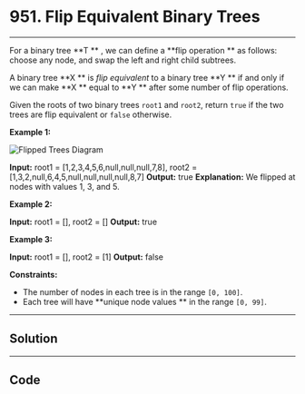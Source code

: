 # 951. Flip Equivalent Binary Trees

---

For a binary tree **T ** , we can define a **flip operation ** as follows: choose any node, and swap the left and right child subtrees.

A binary tree **X **  is _flip equivalent_ to a binary tree **Y ** if and only if we can make **X ** equal to **Y ** after some number of flip operations.

Given the roots of two binary trees `root1` and `root2`, return `true` if the two trees are flip equivalent or `false` otherwise.

 

**Example 1:**

![Flipped Trees Diagram](https://assets.leetcode.com/uploads/2018/11/29/tree_ex.png)


**Input:** root1 = [1,2,3,4,5,6,null,null,null,7,8], root2 = [1,3,2,null,6,4,5,null,null,null,null,8,7]
**Output:** true
**Explanation:** We flipped at nodes with values 1, 3, and 5.


**Example 2:**


**Input:** root1 = [], root2 = []
**Output:** true


**Example 3:**


**Input:** root1 = [], root2 = [1]
**Output:** false


 

**Constraints:**

  * The number of nodes in each tree is in the range `[0, 100]`.
  * Each tree will have **unique node values ** in the range `[0, 99]`.

---

## Solution



---

## Code
```python


```